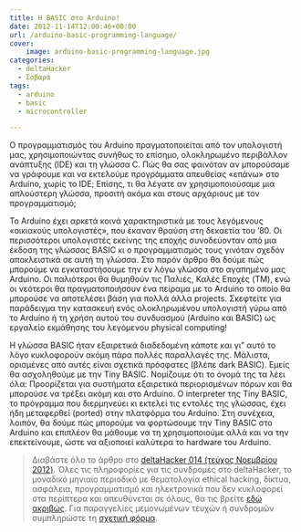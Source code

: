 ```yaml
---
title: Η BASIC στο Arduino!
date: 2012-11-14T12:00:46+00:00
url: /arduino-basic-programming-language/
cover:
    image: arduino-basic-programming-language.jpg
categories:
  - deltaHacker
  - Σοβαρά
tags:
  - arduino
  - basic
  - microcontroller

---
```

Ο προγραμματισμός του Arduino πραγματοποιείται από τον υπολογιστή μας, χρησιμοποιώντας συνήθως το επίσημο, ολοκληρωμένο περιβάλλον ανάπτυξης (IDE) και τη γλώσσα C. Πώς θα σας φαινόταν αν μπορούσαμε να γράφουμε και να εκτελούμε προγράμματα απευθείας «επάνω» στο Arduino, χωρίς το IDE; Επίσης, τι θα λέγατε αν χρησιμοποιούσαμε μια απλούστερη γλώσσα, προσιτή ακόμα και στους αρχάριους με τον προγραμματισμό;

Το Arduino έχει αρκετά κοινά χαρακτηριστικά με τους λεγόμενους «οικιακούς υπολογιστές», που έκαναν θραύση στη δεκαετία του ’80. Οι περισσότεροι υπολογιστές εκείνης της εποχής συνοδεύονταν από μια έκδοση της γλώσσας BASIC κι ο προγραμματισμός τους γινόταν σχεδόν αποκλειστικά σε αυτή τη γλώσσα. Στο παρόν άρθρο θα δούμε πώς μπορούμε να εγκαταστήσουμε την εν λόγω γλώσσα στο αγαπημένο μας Arduino. Οι παλιότεροι θα θυμηθούν τις Παλιές, Καλές Εποχές (TM), ενώ οι νεότεροι θα πραγματοποιήσουν ένα πείραμα με το Arduino το οποίο θα μπορούσε να αποτελέσει βάση για πολλά άλλα projects. Σκεφτείτε για παράδειγμα την κατασκευή ενός ολοκληρωμένου υπολογιστή γύρω από το Arduino ή τη χρήση αυτού του συνδυασμού (Arduino και BASIC) ως εργαλείο εκμάθησης του λεγόμενου physical computing!

Η γλώσσα BASIC ήταν εξαιρετικά διαδεδομένη κάποτε και γι” αυτό το λόγο κυκλοφορούν ακόμη πάρα πολλές παραλλαγές της. Μάλιστα, ορισμένες από αυτές είναι σχετικά πρόσφατες (βλέπε dark BASIC). Εμείς θα ασχοληθούμε με την Tiny BASIC. Νομίζουμε ότι το όνομά της τα λέει όλα: Προορίζεται για συστήματα εξαιρετικά περιορισμένων πόρων και θα μπορούσε να τρέξει ακόμη και στο Arduino. Ο interpreter της Tiny BASIC, το πρόγραμμα που διερμηνεύει κι εκτελεί τις εντολές της γλώσσας, έχει ήδη μεταφερθεί (ported) στην πλατφόρμα του Arduino. Στη συνέχεια, λοιπόν, θα δούμε πώς μπορούμε να φορτώσουμε την Tiny BASIC στο Arduino και επιπλέον θα μάθουμε να τη χρησιμοποιούμε αλλά και να την επεκτείνουμε, ώστε να αξιοποιεί καλύτερα το hardware του Arduino.

> Διαβάστε όλο το άρθρο στο <a href="http://deltahacker.gr/2012/11/13/deltahacker014/" title="deltaHacker 014 – Ημέρες Ραδιοφώνου Edition" target="_blank" rel="noopener noreferrer nofollow" class="broken_link">deltaHacker 014 (τεύχος Νοεμβρίου 2012)</a>. Όλες τις πληροφορίες για τις συνδρομές στο deltaHacker, το μοναδικό μηνιαίο περιοδικό με θεματολογία ethical hacking, δίκτυα, ασφάλεια, προγραμματισμό και ηλεκτρονικά που δεν κυκλοφορεί στα περίπτερα και απευθύνεται σε όλους, θα τις βρείτε <a href="http://deltahacker.gr/subscriptions/" title="Πληροφορίες συνδρομών" target="_blank" rel="noopener noreferrer nofollow" class="broken_link">εδώ ακριβώς</a>. Για παραγγελίες μεμονωμένων τευχών ή συνδρομών συμπληρώστε τη <a href="http://deltahacker.gr/order/" title="Αγορές τευχών & συνδρομών" target="_blank" rel="noopener noreferrer nofollow" class="broken_link">σχετική φόρμα</a>.
